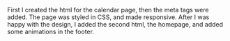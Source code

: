 First I created the html for the calendar page,
then the meta tags were added. The page was styled in CSS, and made responsive. After I was happy with the design, I added the second html, the homepage, and added some animations in the footer.